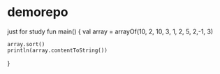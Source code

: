 # demorepo
just for study
fun main() {
    val array = arrayOf(10, 2, 10, 3, 1, 2, 5, 2,-1, 3)

    array.sort()
    println(array.contentToString())
}
